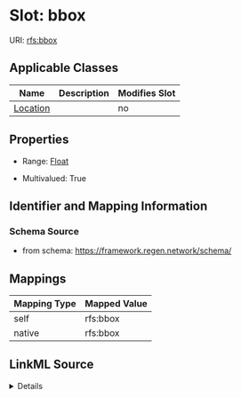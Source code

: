 

# Slot: bbox



URI: [rfs:bbox](https://framework.regen.network/schema/bbox)



<!-- no inheritance hierarchy -->





## Applicable Classes

| Name | Description | Modifies Slot |
| --- | --- | --- |
| [Location](Location.md) |  |  no  |







## Properties

* Range: [Float](Float.md)

* Multivalued: True





## Identifier and Mapping Information







### Schema Source


* from schema: https://framework.regen.network/schema/




## Mappings

| Mapping Type | Mapped Value |
| ---  | ---  |
| self | rfs:bbox |
| native | rfs:bbox |




## LinkML Source

<details>
```yaml
name: bbox
from_schema: https://framework.regen.network/schema/
rank: 1000
alias: bbox
owner: Location
domain_of:
- Location
range: float
multivalued: true

```
</details>